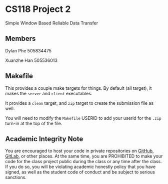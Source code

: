# CS118 Project 2

Simple Window Based Reliable Data Transfer

## Members

Dylan Phe 505834475

Xuanzhe Han 505536013

## Makefile

This provides a couple make targets for things.
By default (all target), it makes the `server` and `client` executables.

It provides a `clean` target, and `zip` target to create the submission file as well.

You will need to modify the `Makefile` USERID to add your userid for the `.zip` turn-in at the top of the file.

## Academic Integrity Note

You are encouraged to host your code in private repositories on [GitHub](https://github.com/), [GitLab](https://gitlab.com), or other places.  At the same time, you are PROHIBITED to make your code for the class project public during the class or any time after the class.  If you do so, you will be violating academic honestly policy that you have signed, as well as the student code of conduct and be subject to serious sanctions.
